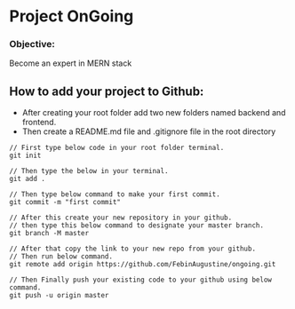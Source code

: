 <h1>Project OnGoing</h1>
<h3>Objective:</h3>
<p>Become an expert in MERN stack</p>

<h2>How to add your project to Github:</h2>

<ul>
<li>After creating your root folder add two new folders named backend and frontend.</li>
<li>Then create a README.md file and .gitignore file in the root directory</li>
</ul>

```
// First type below code in your root folder terminal.
git init

// Then type the below in your terminal.
git add .

// Then type below command to make your first commit.
git commit -m "first commit"

// After this create your new repository in your github.
// then type this below command to designate your master branch.
git branch -M master

// After that copy the link to your new repo from your github.
// Then run below command.
git remote add origin https://github.com/FebinAugustine/ongoing.git

// Then Finally push your existing code to your github using below command.
git push -u origin master
```
